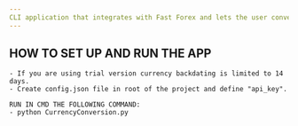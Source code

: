 ```yaml
---
CLI application that integrates with Fast Forex and lets the user convert currencies with exchange rates from past dates.
---
```

HOW TO SET UP AND RUN THE APP
---
    - If you are using trial version currency backdating is limited to 14 days.
    - Create config.json file in root of the project and define "api_key".

    RUN IN CMD THE FOLLOWING COMMAND:
    - python CurrencyConversion.py

